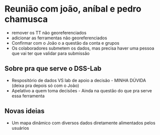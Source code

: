 # Reunião com joão, aníbal e pedro chamusca
  * remover os TT não georeferenciados
  * adicionar as ferramentas não georeferenciados
  * Confirmar com o João o a questão da conta e grupos
  * Os colaboradores submetem os dados, mas precisa haver uma pessoa que vai ter que validar para submissão

## Sobre pra que serve o DSS-Lab
  * Respositório de dados VS lab de apoio a decisão - MINHA DÚVIDA (deixa pra depois só com o João)
  * Apelativo a quem toma decisões - Ainda na questão do que pra serve essa ferramenta

## Novas ideias
  * Um mapa dinâmico com diversos dados diretamente alimentados pelos usuários